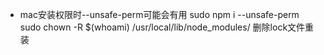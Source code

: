+ mac安装权限时--unsafe-perm可能会有用 sudo npm i --unsafe-perm  sudo chown -R $(whoami) /usr/local/lib/node_modules/  删除lock文件重装
